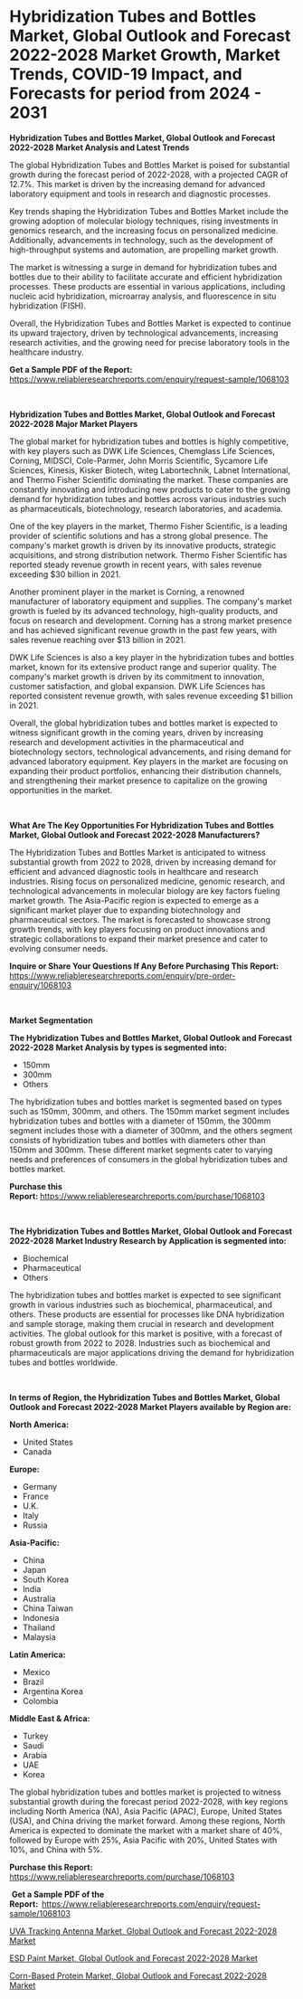<p><h1>Hybridization Tubes and Bottles Market, Global Outlook and Forecast 2022-2028 Market Growth, Market Trends, COVID-19 Impact, and Forecasts for period from 2024 - 2031</h1></p><p><strong>Hybridization Tubes and Bottles Market, Global Outlook and Forecast 2022-2028 Market Analysis and Latest Trends</strong></p>
<p><p>The global Hybridization Tubes and Bottles Market is poised for substantial growth during the forecast period of 2022-2028, with a projected CAGR of 12.7%. This market is driven by the increasing demand for advanced laboratory equipment and tools in research and diagnostic processes.</p><p>Key trends shaping the Hybridization Tubes and Bottles Market include the growing adoption of molecular biology techniques, rising investments in genomics research, and the increasing focus on personalized medicine. Additionally, advancements in technology, such as the development of high-throughput systems and automation, are propelling market growth.</p><p>The market is witnessing a surge in demand for hybridization tubes and bottles due to their ability to facilitate accurate and efficient hybridization processes. These products are essential in various applications, including nucleic acid hybridization, microarray analysis, and fluorescence in situ hybridization (FISH).</p><p>Overall, the Hybridization Tubes and Bottles Market is expected to continue its upward trajectory, driven by technological advancements, increasing research activities, and the growing need for precise laboratory tools in the healthcare industry.</p></p>
<p><strong>Get a Sample PDF of the Report:&nbsp;</strong> <a href="https://www.reliableresearchreports.com/enquiry/request-sample/1068103">https://www.reliableresearchreports.com/enquiry/request-sample/1068103</a></p>
<p>&nbsp;</p>
<p><strong>Hybridization Tubes and Bottles Market, Global Outlook and Forecast 2022-2028 Major Market Players</strong></p>
<p><p>The global market for hybridization tubes and bottles is highly competitive, with key players such as DWK Life Sciences, Chemglass Life Sciences, Corning, MIDSCI, Cole-Parmer, John Morris Scientific, Sycamore Life Sciences, Kinesis, Kisker Biotech, witeg Labortechnik, Labnet International, and Thermo Fisher Scientific dominating the market. These companies are constantly innovating and introducing new products to cater to the growing demand for hybridization tubes and bottles across various industries such as pharmaceuticals, biotechnology, research laboratories, and academia.</p><p>One of the key players in the market, Thermo Fisher Scientific, is a leading provider of scientific solutions and has a strong global presence. The company's market growth is driven by its innovative products, strategic acquisitions, and strong distribution network. Thermo Fisher Scientific has reported steady revenue growth in recent years, with sales revenue exceeding $30 billion in 2021.</p><p>Another prominent player in the market is Corning, a renowned manufacturer of laboratory equipment and supplies. The company's market growth is fueled by its advanced technology, high-quality products, and focus on research and development. Corning has a strong market presence and has achieved significant revenue growth in the past few years, with sales revenue reaching over $13 billion in 2021.</p><p>DWK Life Sciences is also a key player in the hybridization tubes and bottles market, known for its extensive product range and superior quality. The company's market growth is driven by its commitment to innovation, customer satisfaction, and global expansion. DWK Life Sciences has reported consistent revenue growth, with sales revenue exceeding $1 billion in 2021.</p><p>Overall, the global hybridization tubes and bottles market is expected to witness significant growth in the coming years, driven by increasing research and development activities in the pharmaceutical and biotechnology sectors, technological advancements, and rising demand for advanced laboratory equipment. Key players in the market are focusing on expanding their product portfolios, enhancing their distribution channels, and strengthening their market presence to capitalize on the growing opportunities in the market.</p></p>
<p>&nbsp;</p>
<p><strong>What Are The Key Opportunities For Hybridization Tubes and Bottles Market, Global Outlook and Forecast 2022-2028 Manufacturers?</strong></p>
<p><p>The Hybridization Tubes and Bottles Market is anticipated to witness substantial growth from 2022 to 2028, driven by increasing demand for efficient and advanced diagnostic tools in healthcare and research industries. Rising focus on personalized medicine, genomic research, and technological advancements in molecular biology are key factors fueling market growth. The Asia-Pacific region is expected to emerge as a significant market player due to expanding biotechnology and pharmaceutical sectors. The market is forecasted to showcase strong growth trends, with key players focusing on product innovations and strategic collaborations to expand their market presence and cater to evolving consumer needs.</p></p>
<p><strong>Inquire or Share Your Questions If Any Before Purchasing This Report:</strong> <a href="https://www.reliableresearchreports.com/enquiry/pre-order-enquiry/1068103">https://www.reliableresearchreports.com/enquiry/pre-order-enquiry/1068103</a></p>
<p>&nbsp;</p>
<p><strong>Market Segmentation</strong></p>
<p><strong>The Hybridization Tubes and Bottles Market, Global Outlook and Forecast 2022-2028 Market Analysis by types is segmented into:</strong></p>
<p><ul><li>150mm</li><li>300mm</li><li>Others</li></ul></p>
<p><p>The hybridization tubes and bottles market is segmented based on types such as 150mm, 300mm, and others. The 150mm market segment includes hybridization tubes and bottles with a diameter of 150mm, the 300mm segment includes those with a diameter of 300mm, and the others segment consists of hybridization tubes and bottles with diameters other than 150mm and 300mm. These different market segments cater to varying needs and preferences of consumers in the global hybridization tubes and bottles market.</p></p>
<p><strong>Purchase this Report:&nbsp;</strong><a href="https://www.reliableresearchreports.com/purchase/1068103">https://www.reliableresearchreports.com/purchase/1068103</a></p>
<p>&nbsp;</p>
<p><strong>The Hybridization Tubes and Bottles Market, Global Outlook and Forecast 2022-2028 Market Industry Research by Application is segmented into:</strong></p>
<p><ul><li>Biochemical</li><li>Pharmaceutical</li><li>Others</li></ul></p>
<p><p>The hybridization tubes and bottles market is expected to see significant growth in various industries such as biochemical, pharmaceutical, and others. These products are essential for processes like DNA hybridization and sample storage, making them crucial in research and development activities. The global outlook for this market is positive, with a forecast of robust growth from 2022 to 2028. Industries such as biochemical and pharmaceuticals are major applications driving the demand for hybridization tubes and bottles worldwide.</p></p>
<p>&nbsp;</p>
<p><strong>In terms of Region, the Hybridization Tubes and Bottles Market, Global Outlook and Forecast 2022-2028 Market Players available by Region are:</strong></p>
<p>
    <p> <strong> North America: </strong>
        <ul>
            <li>United States</li>
            <li>Canada</li>
        </ul>
        </p> 
    <p> <strong> Europe: </strong>
        <ul>
            <li>Germany</li>
            <li>France</li>
            <li>U.K.</li>
            <li>Italy</li>
            <li>Russia</li>
        </ul>
        </p> 
    <p> <strong> Asia-Pacific: </strong>
        <ul>
            <li>China</li>
            <li>Japan</li>
            <li>South Korea</li>
            <li>India</li>
            <li>Australia</li>
            <li>China Taiwan</li>
            <li>Indonesia</li>
            <li>Thailand</li>
            <li>Malaysia</li>
        </ul>
        </p> 
    <p> <strong> Latin America: </strong>
        <ul>
            <li>Mexico</li>
            <li>Brazil</li>
            <li>Argentina Korea</li>
            <li>Colombia</li>
        </ul>
        </p> 
    <p> <strong> Middle East & Africa: </strong>
        <ul>
            <li>Turkey</li>
            <li>Saudi</li>
            <li>Arabia</li>
            <li>UAE</li>
            <li>Korea</li>
        </ul>
    </p>
    </p>
<p><p>The global hybridization tubes and bottles market is projected to witness substantial growth during the forecast period 2022-2028, with key regions including North America (NA), Asia Pacific (APAC), Europe, United States (USA), and China driving the market forward. Among these regions, North America is expected to dominate the market with a market share of 40%, followed by Europe with 25%, Asia Pacific with 20%, United States with 10%, and China with 5%.</p></p>
<p><strong>Purchase this Report: </strong><a href="https://www.reliableresearchreports.com/purchase/1068103">https://www.reliableresearchreports.com/purchase/1068103</a></p>
<p>&nbsp;<strong>Get a Sample PDF of the Report:&nbsp;&nbsp;</strong><a href="https://www.reliableresearchreports.com/enquiry/request-sample/1068103">https://www.reliableresearchreports.com/enquiry/request-sample/1068103</a></p>
<p><strong></strong></p>
<p><p><a href="https://github.com/peachesmcdowel1/Market-Research-Report-List-1/blob/main/uva-tracking-antenna-market-global-outlook-and-forecast-2022-2028-market.md">UVA Tracking Antenna Market, Global Outlook and Forecast 2022-2028 Market</a></p><p><a href="https://github.com/RoccoManning/Market-Research-Report-List-3/blob/main/esd-paint-market-global-outlook-and-forecast-2022-2028-market.md">ESD Paint Market, Global Outlook and Forecast 2022-2028 Market</a></p><p><a href="https://github.com/edytherolanlouisejk1miz0wig/Market-Research-Report-List-1/blob/main/corn-based-protein-market-global-outlook-and-forecast-2022-2028-market.md">Corn-Based Protein Market, Global Outlook and Forecast 2022-2028 Market</a></p></p>